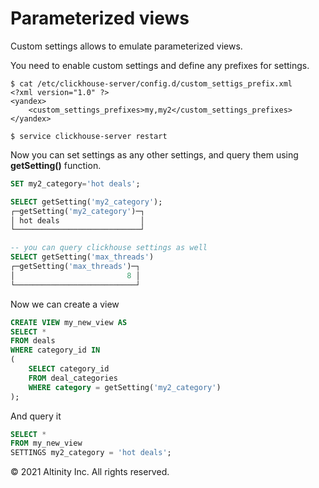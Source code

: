 # Parameterized views

Custom settings allows to emulate parameterized views.

You need to enable custom settings and define any prefixes for settings.

```markup
$ cat /etc/clickhouse-server/config.d/custom_settigs_prefix.xml
<?xml version="1.0" ?>
<yandex>
    <custom_settings_prefixes>my,my2</custom_settings_prefixes>
</yandex>

$ service clickhouse-server restart
```

Now you can set settings as any other settings, and query them using **getSetting\(\)** function.

```sql
SET my2_category='hot deals';

SELECT getSetting('my2_category');
┌─getSetting('my2_category')─┐
│ hot deals                  │
└────────────────────────────┘

-- you can query clickhouse settings as well
SELECT getSetting('max_threads')
┌─getSetting('max_threads')─┐
│                         8 │
└───────────────────────────┘
```

Now we can create a view

```sql
CREATE VIEW my_new_view AS
SELECT *
FROM deals
WHERE category_id IN
(
    SELECT category_id
    FROM deal_categories
    WHERE category = getSetting('my2_category')
);
```

And query it

```sql
SELECT *
FROM my_new_view
SETTINGS my2_category = 'hot deals';
```

© 2021 Altinity Inc. All rights reserved.

